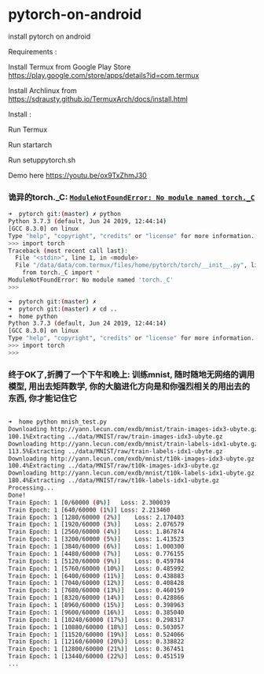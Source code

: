 # pytorch-on-android

install pytorch on android


Requirements :

Install Termux from Google Play Store https://play.google.com/store/apps/details?id=com.termux

Install Archlinux from https://sdrausty.github.io/TermuxArch/docs/install.html


Install :

Run Termux

Run startarch

Run setuppytorch.sh

Demo here https://youtu.be/ox9TxZhmJ30

### 诡异的torch._C: [`ModuleNotFoundError: No module named torch._C`](https://github.com/pytorch/pytorch/issues/574)

```bash
➜  pytorch git:(master) ✗ python
Python 3.7.3 (default, Jun 24 2019, 12:44:14)
[GCC 8.3.0] on linux
Type "help", "copyright", "credits" or "license" for more information.
>>> import torch
Traceback (most recent call last):
  File "<stdin>", line 1, in <module>
  File "/data/data/com.termux/files/home/pytorch/torch/__init__.py", line 79, in <module>
    from torch._C import *
ModuleNotFoundError: No module named 'torch._C'
>>>

➜  pytorch git:(master) ✗
➜  pytorch git:(master) ✗ cd ..
➜  home python
Python 3.7.3 (default, Jun 24 2019, 12:44:14)
[GCC 8.3.0] on linux
Type "help", "copyright", "credits" or "license" for more information.
>>> import torch
>>>
```

### 终于OK了,折腾了一个下午和晚上: 训练mnist, 随时随地无网络的调用模型, 用出去矩阵数学, 你的大脑进化方向是和你强烈相关的用出去的东西, 你才能记住它

```bash

➜  home python mnish_test.py
Downloading http://yann.lecun.com/exdb/mnist/train-images-idx3-ubyte.gz to ../data/MNIST/raw/train-images-idx3-ubyte.gz
100.1%Extracting ../data/MNIST/raw/train-images-idx3-ubyte.gz
Downloading http://yann.lecun.com/exdb/mnist/train-labels-idx1-ubyte.gz to ../data/MNIST/raw/train-labels-idx1-ubyte.gz
113.5%Extracting ../data/MNIST/raw/train-labels-idx1-ubyte.gz
Downloading http://yann.lecun.com/exdb/mnist/t10k-images-idx3-ubyte.gz to ../data/MNIST/raw/t10k-images-idx3-ubyte.gz
100.4%Extracting ../data/MNIST/raw/t10k-images-idx3-ubyte.gz
Downloading http://yann.lecun.com/exdb/mnist/t10k-labels-idx1-ubyte.gz to ../data/MNIST/raw/t10k-labels-idx1-ubyte.gz
180.4%Extracting ../data/MNIST/raw/t10k-labels-idx1-ubyte.gz
Processing...
Done!
Train Epoch: 1 [0/60000 (0%)]	Loss: 2.300039
Train Epoch: 1 [640/60000 (1%)]	Loss: 2.213460
Train Epoch: 1 [1280/60000 (2%)]	Loss: 2.170403
Train Epoch: 1 [1920/60000 (3%)]	Loss: 2.076579
Train Epoch: 1 [2560/60000 (4%)]	Loss: 1.867874
Train Epoch: 1 [3200/60000 (5%)]	Loss: 1.413523
Train Epoch: 1 [3840/60000 (6%)]	Loss: 1.000300
Train Epoch: 1 [4480/60000 (7%)]	Loss: 0.776155
Train Epoch: 1 [5120/60000 (9%)]	Loss: 0.459784
Train Epoch: 1 [5760/60000 (10%)]	Loss: 0.485992
Train Epoch: 1 [6400/60000 (11%)]	Loss: 0.438883
Train Epoch: 1 [7040/60000 (12%)]	Loss: 0.408428
Train Epoch: 1 [7680/60000 (13%)]	Loss: 0.460159
Train Epoch: 1 [8320/60000 (14%)]	Loss: 0.428866
Train Epoch: 1 [8960/60000 (15%)]	Loss: 0.398963
Train Epoch: 1 [9600/60000 (16%)]	Loss: 0.385040
Train Epoch: 1 [10240/60000 (17%)]	Loss: 0.298317
Train Epoch: 1 [10880/60000 (18%)]	Loss: 0.503057
Train Epoch: 1 [11520/60000 (19%)]	Loss: 0.524066
Train Epoch: 1 [12160/60000 (20%)]	Loss: 0.338822
Train Epoch: 1 [12800/60000 (21%)]	Loss: 0.367451
Train Epoch: 1 [13440/60000 (22%)]	Loss: 0.451519
...

```
